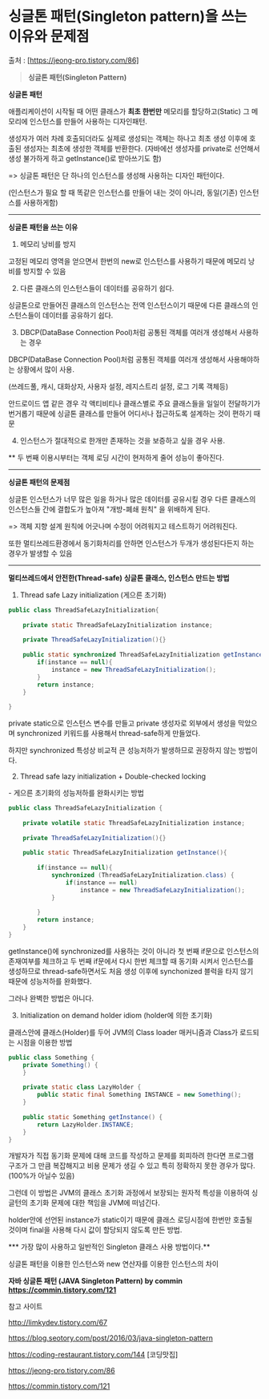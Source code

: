# 싱글톤 패턴(Singleton pattern)을 쓰는 이유와 문제점

출처 : [https://jeong-pro.tistory.com/86]

> **싱글톤 패턴(Singleton Pattern)**

**싱글톤 패턴**

애플리케이션이 시작될 때 어떤 클래스가 **최초 한번만** 메모리를 할당하고(Static) 그 메모리에 인스턴스를 만들어 사용하는 디자인패턴.

생성자가 여러 차례 호출되더라도 실제로 생성되는 객체는 하나고 최초 생성 이후에 호출된 생성자는 최초에 생성한 객체를 반환한다. (자바에선 생성자를 private로 선언해서 생성 불가하게 하고 getInstance()로 받아쓰기도 함)

=> 싱글톤 패턴은 단 하나의 인스턴스를 생성해 사용하는 디자인 패턴이다.

(인스턴스가 필요 할 때 똑같은 인스턴스를 만들어 내는 것이 아니라, 동일(기존) 인스턴스를 사용하게함)



------



**싱글톤 패턴을 쓰는 이유**

1. 메모리 낭비를 방지

고정된 메모리 영역을 얻으면서 한번의 new로 인스턴스를 사용하기 때문에 메모리 낭비를 방지할 수 있음

2. 다른 클래스의 인스턴스들이 데이터를 공유하기 쉽다.

싱글톤으로 만들어진 클래스의 인스턴스는 전역 인스턴스이기 때문에 다른 클래스의 인스턴스들이 데이터를 공유하기 쉽다.

3.   DBCP(DataBase Connection Pool)처럼 공통된 객체를 여러개 생성해서 사용하는 경우

DBCP(DataBase Connection Pool)처럼 공통된 객체를 여러개 생성해서 사용해야하는 상황에서 많이 사용.

(쓰레드풀, 캐시, 대화상자, 사용자 설정, 레지스트리 설정, 로그 기록 객체등)

안드로이드 앱 같은 경우 각 액티비티나 클래스별로 주요 클래스들을 일일이 전달하기가 번거롭기 때문에 싱글톤 클래스를 만들어 어디서나 접근하도록 설계하는 것이 편하기 때문



4.  인스턴스가 절대적으로 한개만 존재하는 것을 보증하고 싶을 경우 사용.

** 두 번째 이용시부터는 객체 로딩 시간이 현저하게 줄어 성능이 좋아진다.



------



**싱글톤 패턴의 문제점**

싱글톤 인스턴스가 너무 많은 일을 하거나 많은 데이터를 공유시킬 경우 다른 클래스의 인스턴스들 간에 결합도가 높아져 "개방-폐쇄 원칙" 을 위배하게 된다. 

  =>  객체 지향 설계 원칙에 어긋나며 수정이 어려워지고 테스트하기 어려워진다.



또한 멀티쓰레드환경에서 동기화처리를 안하면 인스턴스가 두개가 생성된다든지 하는 경우가 발생할 수 있음





------



**멀티쓰레드에서 안전한(Thread-safe) 싱글톤 클래스, 인스턴스 만드는 방법**

1. Thread safe Lazy initialization (게으른 초기화)

```java
public class ThreadSafeLazyInitialization{
 
    private static ThreadSafeLazyInitialization instance;
 
    private ThreadSafeLazyInitialization(){}
     
    public static synchronized ThreadSafeLazyInitialization getInstance(){
        if(instance == null){
            instance = new ThreadSafeLazyInitialization();
        }
        return instance;
    }
 
}

```

private static으로 인스턴스 변수를 만들고 private 생성자로 외부에서 생성을 막았으며 synchronized 키워드를 사용해서 thread-safe하게 만들었다.

하지만 synchronized 특성상 비교적 큰 성능저하가 발생하므로 권장하지 않는 방법이다.



2. Thread safe lazy initialization + Double-checked locking

\- 게으른 초기화의 성능저하를 완화시키는 방법

```java
public class ThreadSafeLazyInitialization {
 
    private volatile static ThreadSafeLazyInitialization instance;
 
    private ThreadSafeLazyInitialization(){}
     
    public static ThreadSafeLazyInitialization getInstance(){
        
        if(instance == null){
            synchronized (ThreadSafeLazyInitialization.class) {
                if(instance == null)
                    instance = new ThreadSafeLazyInitialization();
            }
 
        }
        return instance;
    }
}
```

  getInstance()에 synchronized를 사용하는 것이 아니라 첫 번째 if문으로 인스턴스의 존재여부를 체크하고 두 번째 if문에서 다시 한번 체크할 때 동기화 시켜서 인스턴스를 생성하므로 thread-safe하면서도 처음 생성 이후에 synchonized 블럭을 타지 않기 때문에 성능저하를 완화했다.

그러나 완벽한 방법은 아니다. 



3. Initialization on demand holder idiom (holder에 의한 초기화)

클래스안에 클래스(Holder)를 두어 JVM의 Class loader 매커니즘과 Class가 로드되는 시점을 이용한 방법

```java
public class Something {
    private Something() {
    }
 
    private static class LazyHolder {
        public static final Something INSTANCE = new Something();
    }
 
    public static Something getInstance() {
        return LazyHolder.INSTANCE;
    }
}
```

개발자가 직접 동기화 문제에 대해 코드를 작성하고 문제를 회피하려 한다면 프로그램 구조가 그 만큼 복잡해지고 비용 문제가 생길 수 있고 특히 정확하지 못한 경우가 많다.(100%가 아닐수 있음)

그런데 이 방법은 JVM의 클래스 초기화 과정에서 보장되는 원자적 특성을 이용하여 싱글턴의 초기화 문제에 대한 책임을 JVM에 떠넘긴다.

holder안에 선언된 instance가 static이기 때문에 클래스 로딩시점에 한번만 호출될 것이며 final을 사용해 다시 값이 할당되지 않도록 만든 방법.

*** 가장 많이 사용하고 일반적인 Singleton 클래스 사용 방법이다.**

 

싱글톤 패턴을 이용한 인스턴스와 new 연산자를 이용한 인스턴스의 차이

**자바 싱글톤 패턴 (JAVA Singleton Pattern)  by commin https://commin.tistory.com/121**



참고 사이트

http://limkydev.tistory.com/67

https://blog.seotory.com/post/2016/03/java-singleton-pattern

https://coding-restaurant.tistory.com/144 [코딩맛집]  

https://jeong-pro.tistory.com/86

 https://commin.tistory.com/121
